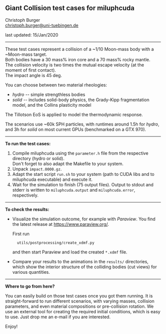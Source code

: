 Giant Collision test cases for miluphcuda
-----------------------------------------

Christoph Burger  
christoph.burger@uni-tuebingen.de

last updated: 15/Jan/2020

-----------------------------------------

These test cases represent a collision of a ~1/10 Moon-mass body with a ~Moon-mass target.  
Both bodies have a 30 mass% iron core and a 70 mass% rocky mantle.  
The collision velocity is two times the mutual escape velocity (at the moment of first contact).  
The impact angle is 45 deg.

You can choose between two material rheologies:

* *hydro* -- simple strengthless bodies
* *solid* -- includes solid-body physics, the Grady-Kipp fragmentation model, and the Collins plasticity model

The Tillotson EoS is applied to model the thermodynamic response.

The scenarios use ~60k SPH particles, with runtimes around 1.5h for *hydro*, and 3h for *solid* on most current GPUs (benchmarked on a GTX 970).

-----------------------------------------

**To run the test cases:**

1. Compile miluphcuda using the `parameter.h` file from the respective directory (hydro or solid).  
   Don't forget to also adapt the Makefile to your system.
2. Unpack `impact.0000.gz`.
3. Adapt the start script `run.sh` to your system (path to CUDA libs and to miluphcuda executable) and execute it.
4. Wait for the simulation to finish (75 output files).
   Output to stdout and stderr is written to `miluphcuda.output` and `miluphcuda.error`, respectively.

-----------------------------------------

**To check the results:**

* Visualize the simulation outcome, for example with *Paraview*.
  You find the latest release at https://www.paraview.org/.  
  
  First run

        utils/postprocessing/create_xdmf.py
  and then start Paraview and load the created `*.xdmf` file. 

* Compare your results to the animations in the `results/` directories, which show the interior structure of the colliding bodies (cut views) for various quantities.

-----------------------------------------

**Where to go from here?**

You can easily build on those test cases once you got them running. It is straight-forward to run different scenarios,
with varying masses, collision parameters, and even material compositions or pre-collision rotation. We use an external
tool for creating the required initial conditions, which is easy to use. Just drop me an e-mail if you are interested.

Enjoy!

